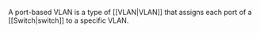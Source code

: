 A port-based VLAN is a type of [[VLAN|VLAN]] that assigns each port of a [[Switch|switch]] to a specific VLAN.